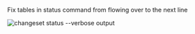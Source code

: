 Fix tables in status command from flowing over to the next line

![changeset status --verbose output](https://user-images.githubusercontent.com/11481355/59011589-875d4300-8878-11e9-9e69-cada41f83261.png)
